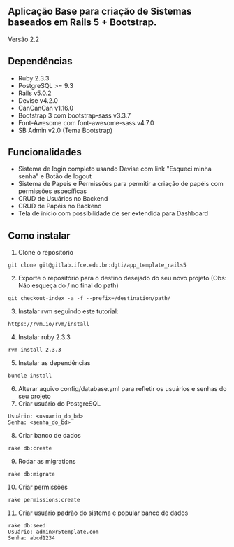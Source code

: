 ## Aplicação Base para criação de Sistemas baseados em Rails 5 + Bootstrap.

Versão 2.2


## Dependências

* Ruby 2.3.3
* PostgreSQL >= 9.3
* Rails v5.0.2
* Devise v4.2.0
* CanCanCan v1.16.0
* Bootstrap 3 com bootstrap-sass v3.3.7
* Font-Awesome com font-awesome-sass v4.7.0
* SB Admin v2.0 (Tema Bootstrap)

## Funcionalidades

* Sistema de login completo usando Devise com link "Esqueci minha senha" e Botão de logout
* Sistema de Papeis e Permissões para permitir a criação de papéis com permissões específicas
* CRUD de Usuários no Backend
* CRUD de Papéis no Backend
* Tela de início com possibilidade de ser extendida para Dashboard

## Como instalar

1. Clone o repositório

  ```
  git clone git@gitlab.ifce.edu.br:dgti/app_template_rails5
  ```
2. Exporte o repositório para o destino desejado do seu novo projeto (Obs: Não esqueça do / no final do path)

  ```
  git checkout-index -a -f --prefix=/destination/path/
  ```
3. Instalar rvm seguindo este tutorial:

  ```
  https://rvm.io/rvm/install
  ```
4. Instalar ruby 2.3.3

  ```
  rvm install 2.3.3
  ```
5. Instalar as dependências

  ```
  bundle install
  ```
6. Alterar aquivo config/database.yml para refletir os usuários e senhas do seu projeto
7. Criar usuário do PostgreSQL

  ```
  Usuário: <usuario_do_bd>
  Senha: <senha_do_bd>
  ```
8. Criar banco de dados

  ```
  rake db:create
  ```
9. Rodar as migrations

  ```
  rake db:migrate
  ```
10. Criar permissões

  ```
  rake permissions:create
  ```
11. Criar usuário padrão do sistema e popular banco de dados

  ```
  rake db:seed
  Usuário: admin@r5template.com
  Senha: abcd1234
  ```

